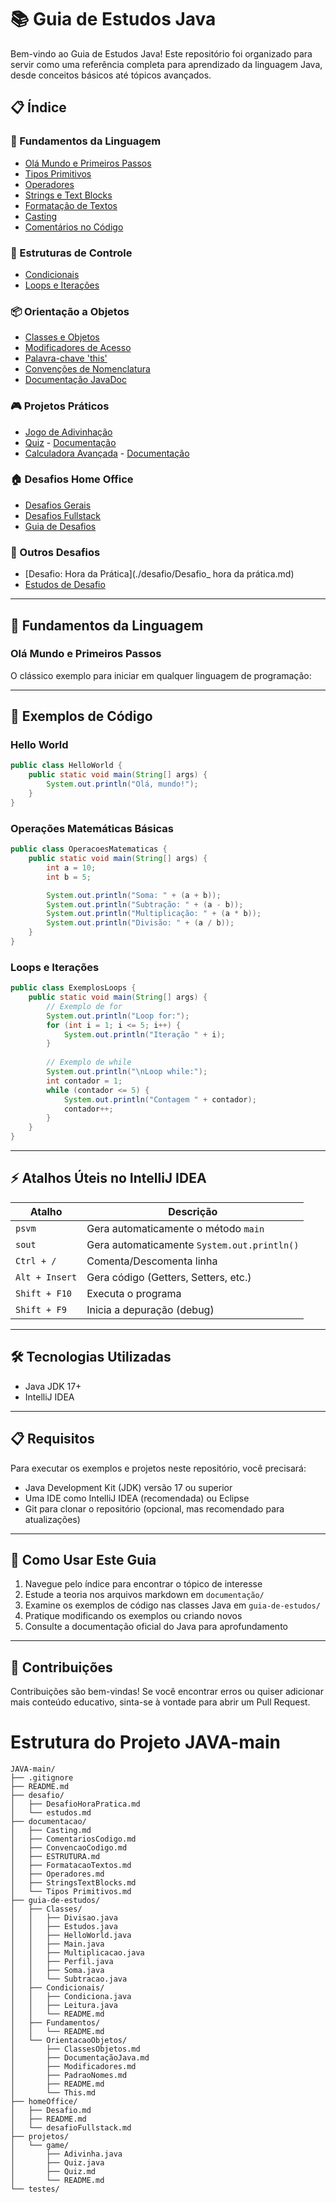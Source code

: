 # 📚 Guia de Estudos Java

Bem-vindo ao Guia de Estudos Java! Este repositório foi organizado para servir como uma referência completa para aprendizado da linguagem Java, desde conceitos básicos até tópicos avançados.

## 📋 Índice

### 🔰 Fundamentos da Linguagem
- [Olá Mundo e Primeiros Passos](#primeiros-passos)
- [Tipos Primitivos](./documentação/TiposPrimitivos.md)
- [Operadores](./documentação/Operadores.md)
- [Strings e Text Blocks](./documentação/StringsTextBlocks.md)
- [Formatação de Textos](./documentação/FormatacaoTextos.md)
- [Casting](./documentação/Casting.md)
- [Comentários no Código](./documentação/ComentariosCodigo.md)

### 🧩 Estruturas de Controle
- [Condicionais](./guia-de-estudos/condicionais/README.md)
- [Loops e Iterações](#loops-e-iterações)

### 📦 Orientação a Objetos
- [Classes e Objetos](./guia-de-estudos/orientacaoobjetos/ClassesObjetos.md)
- [Modificadores de Acesso](./guia-de-estudos/orientacaoobjetos/Modificadores.md)
- [Palavra-chave 'this'](./guia-de-estudos/orientacaoobjetos/This.md)
- [Convenções de Nomenclatura](./guia-de-estudos/orientacaoobjetos/PadraoNomes.md)
- [Documentação JavaDoc](./guia-de-estudos/orientacaoobjetos/DocumentacaoJava.md)

### 🎮 Projetos Práticos
- [Jogo de Adivinhação](./projetos/game/Adivinha.java)
- [Quiz](./projetos/game/Quiz.java) - [Documentação](./projetos/game/Quiz.md)
- [Calculadora Avançada](./projetos/calculadora/Calculadora.java) - [Documentação](./projetos/calculadora/README.md)

### 🏠 Desafios Home Office
- [Desafios Gerais](./homeOffice/Desafio.md)
- [Desafios Fullstack](./homeOffice/desafioFullstack.md)
- [Guia de Desafios](./homeOffice/README.md)

### 🚩 Outros Desafios
- [Desafio: Hora da Prática](./desafio/Desafio_ hora da prática.md)
- [Estudos de Desafio](./desafio/estudos.md)

---

## 🔰 Fundamentos da Linguagem

<a id="primeiros-passos"></a>
### Olá Mundo e Primeiros Passos

O clássico exemplo para iniciar em qualquer linguagem de programação:

---

## 🧠 Exemplos de Código

### Hello World

```java
public class HelloWorld {
    public static void main(String[] args) {
        System.out.println("Olá, mundo!");
    }
}
```

### Operações Matemáticas Básicas

```java
public class OperacoesMatematicas {
    public static void main(String[] args) {
        int a = 10;
        int b = 5;

        System.out.println("Soma: " + (a + b));
        System.out.println("Subtração: " + (a - b));
        System.out.println("Multiplicação: " + (a * b));
        System.out.println("Divisão: " + (a / b));
    }
}
```

<a id="loops-e-iterações"></a>
### Loops e Iterações

```java
public class ExemplosLoops {
    public static void main(String[] args) {
        // Exemplo de for
        System.out.println("Loop for:");
        for (int i = 1; i <= 5; i++) {
            System.out.println("Iteração " + i);
        }
        
        // Exemplo de while
        System.out.println("\nLoop while:");
        int contador = 1;
        while (contador <= 5) {
            System.out.println("Contagem " + contador);
            contador++;
        }
    }
}
```
---

## ⚡ Atalhos Úteis no IntelliJ IDEA

| Atalho         | Descrição                                    |
|----------------|----------------------------------------------|
| `psvm`         | Gera automaticamente o método `main`         |
| `sout`         | Gera automaticamente `System.out.println()`  |
| `Ctrl + /`     | Comenta/Descomenta linha                     |
| `Alt + Insert` | Gera código (Getters, Setters, etc.)         |
| `Shift + F10`  | Executa o programa                           |
| `Shift + F9`   | Inicia a depuração (debug)                   |

---

## 🛠 Tecnologias Utilizadas

- Java JDK 17+
- IntelliJ IDEA

---

## 📋 Requisitos

Para executar os exemplos e projetos neste repositório, você precisará:

- Java Development Kit (JDK) versão 17 ou superior
- Uma IDE como IntelliJ IDEA (recomendada) ou Eclipse
- Git para clonar o repositório (opcional, mas recomendado para atualizações)

---

## 📝 Como Usar Este Guia

1. Navegue pelo índice para encontrar o tópico de interesse
2. Estude a teoria nos arquivos markdown em `documentação/`
3. Examine os exemplos de código nas classes Java em `guia-de-estudos/`
4. Pratique modificando os exemplos ou criando novos
5. Consulte a documentação oficial do Java para aprofundamento

---

## 🤝 Contribuições

Contribuições são bem-vindas! Se você encontrar erros ou quiser adicionar mais conteúdo educativo, sinta-se à vontade para abrir um Pull Request.

# Estrutura do Projeto JAVA-main

```
JAVA-main/
├── .gitignore
├── README.md
├── desafio/
│   ├── DesafioHoraPratica.md
│   └── estudos.md
├── documentacao/
│   ├── Casting.md
│   ├── ComentariosCodigo.md
│   ├── ConvencaoCodigo.md
│   ├── ESTRUTURA.md
│   ├── FormatacaoTextos.md
│   ├── Operadores.md
│   ├── StringsTextBlocks.md
│   └── Tipos Primitivos.md
├── guia-de-estudos/
│   ├── Classes/
│   │   ├── Divisao.java
│   │   ├── Estudos.java
│   │   ├── HelloWorld.java
│   │   ├── Main.java
│   │   ├── Multiplicacao.java
│   │   ├── Perfil.java
│   │   ├── Soma.java
│   │   └── Subtracao.java
│   ├── Condicionais/
│   │   ├── Condiciona.java
│   │   ├── Leitura.java
│   │   └── README.md
│   ├── Fundamentos/
│   │   └── README.md
│   └── OrientacaoObjetos/
│       ├── ClassesObjetos.md
│       ├── DocumentaçãoJava.md
│       ├── Modificadores.md
│       ├── PadraoNomes.md
│       ├── README.md
│       └── This.md
├── homeOffice/
│   ├── Desafio.md
│   ├── README.md
│   └── desafioFullstack.md
├── projetos/
│   └── game/
│       ├── Adivinha.java
│       ├── Quiz.java
│       ├── Quiz.md
│       └── README.md
└── testes/